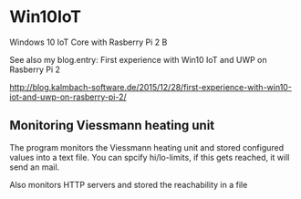 # Win10IoT
Windows 10 IoT Core with Rasberry Pi 2 B

See also my blog.entry: First experience with Win10 IoT and UWP on Rasberry Pi 2

http://blog.kalmbach-software.de/2015/12/28/first-experience-with-win10-iot-and-uwp-on-rasberry-pi-2/

## Monitoring Viessmann heating unit

The program monitors the Viessmann heating unit and stored configured values into a text file. You can spcify hi/lo-limits, if this gets reached, it will send an mail.

Also monitors HTTP servers and stored the reachability in a file
